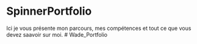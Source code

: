 # SpinnerPortfolio
Ici je vous présente mon parcours, mes compétences et tout ce que vous devez saavoir sur moi.
#   W a d e _ P o r t f o l i o  
 